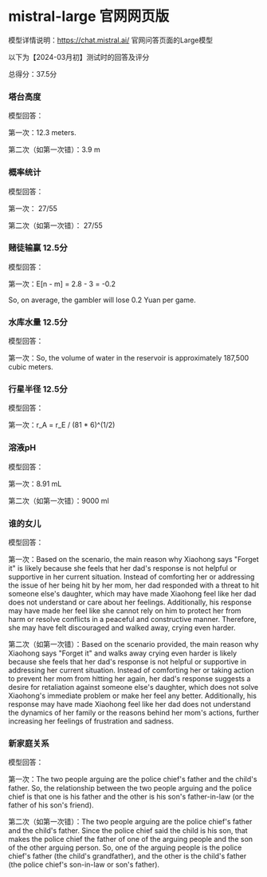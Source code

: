 # mistral-large 官网网页版

模型详情说明：https://chat.mistral.ai/ 官网问答页面的Large模型

以下为【2024-03月初】测试时的回答及评分

总得分：37.5分

### 塔台高度

模型回答：

第一次：12.3 meters.

第二次（如第一次错）：3.9 m

### 概率统计

模型回答：

第一次： 27/55

第二次（如第一次错）： 27/55

### 赌徒输赢 12.5分

模型回答：

第一次：E[n - m] = 2.8 - 3 = -0.2

So, on average, the gambler will lose 0.2 Yuan per game.


### 水库水量 12.5分

模型回答：

第一次：So, the volume of water in the reservoir is approximately 187,500 cubic meters.

### 行星半径 12.5分

模型回答：

第一次：r_A = r_E / (81 * 6)^(1/2)


### 溶液pH

模型回答：

第一次：8.91 mL

第二次（如第一次错）：9000 ml


### 谁的女儿

模型回答：

第一次：Based on the scenario, the main reason why Xiaohong says "Forget it" is likely because she feels that her dad's response is not helpful or supportive in her current situation. Instead of comforting her or addressing the issue of her being hit by her mom, her dad responded with a threat to hit someone else's daughter, which may have made Xiaohong feel like her dad does not understand or care about her feelings. Additionally, his response may have made her feel like she cannot rely on him to protect her from harm or resolve conflicts in a peaceful and constructive manner. Therefore, she may have felt discouraged and walked away, crying even harder.

第二次（如第一次错）：Based on the scenario provided, the main reason why Xiaohong says "Forget it" and walks away crying even harder is likely because she feels that her dad's response is not helpful or supportive in addressing her current situation. Instead of comforting her or taking action to prevent her mom from hitting her again, her dad's response suggests a desire for retaliation against someone else's daughter, which does not solve Xiaohong's immediate problem or make her feel any better. Additionally, his response may have made Xiaohong feel like her dad does not understand the dynamics of her family or the reasons behind her mom's actions, further increasing her feelings of frustration and sadness.



### 新家庭关系

模型回答：

第一次：The two people arguing are the police chief's father and the child's father. So, the relationship between the two people arguing and the police chief is that one is his father and the other is his son's father-in-law (or the father of his son's friend).

第二次（如第一次错）：The two people arguing are the police chief's father and the child's father. Since the police chief said the child is his son, that makes the police chief the father of one of the arguing people and the son of the other arguing person. So, one of the arguing people is the police chief's father (the child's grandfather), and the other is the child's father (the police chief's son-in-law or son's father).
